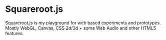Squareroot.js
=============

Squareroot.js is my playground for web based experiments and prototypes. Mostly WebGL, Canvas, CSS 2d/3d + some Web Audio and other HTML5 features. 

